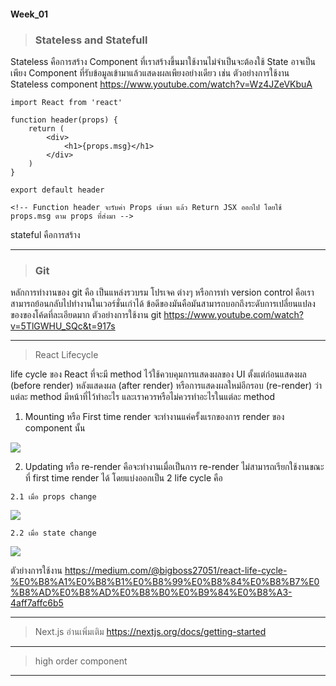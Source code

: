#### Week_01


> ### Stateless and Statefull

  Stateless คือการสร้าง Component ที่เราสร้างขึ้นมาใช้งานไม่จําเป็นจะต้องใช้ State อาจเป็นเพียง Component ที่รับข้อมูลเข้ามาแล้วแสดงผลเพียงอย่างเดียว เช่น
  ตัวอย่างการใช้งาน Stateless component https://www.youtube.com/watch?v=Wz4JZeVKbuA
```
import React from 'react'

function header(props) {
    return (
        <div>
            <h1>{props.msg}</h1>
        </div>
    )
}

export default header

<!-- Function header จะรับค่า Props เข้ามา แล้ว Return JSX ออกไป โดยใช้ props.msg ตาม props ที่ส่งมา -->
```
  stateful คือการสร้าง
  
  <hr />

> ### Git

  หลักการทำงานของ git คือ เป็นแหล่งรวบรม โปรเจค ต่างๆ หรือการทำ version control คือเราสามารถย้อนกลับไปทำงานในเวอร์ชั่นเก่าได้
  ข้อดีของมันคือมันสามารถบอกถึงระดับการเปลี่ยนแปลงของของโค้ดที่ละเอียดมาก ตัวอย่างการใช้งาน git https://www.youtube.com/watch?v=5TlGWHU_SQc&t=917s
 


<hr />

> React Lifecycle

  life cycle ของ React ที่จะมี method ไว้ใช้ควบคุมการแสดงผลของ UI ตั้งแต่ก่อนแสดงผล (before render) หลังแสดงผล (after render) หรือการแสดงผลใหม่อีกรอบ (re-render)
  ว่าแต่ละ method มีหน้าที่ไว้ทำอะไร และเราควรหรือไม่ควรทำอะไรในแต่ละ method 
  1. Mounting หรือ First time render จะทำงานแค่ครั้งแรกของการ render ของ component นั้น
  
  ![](https://miro.medium.com/max/982/1*vVSpfUg9wuSVDGcB8uwzWQ.png)

  2. Updating หรือ re-render คือจะทำงานเมื่อเป็นการ re-render ไม่สามารถเรียกใช้งานขณะที่ first time render ได้ โดยแบ่งออกเป็น 2 life cycle คือ
  
    2.1 เมื่อ props change
  
   ![](https://miro.medium.com/max/678/1*A6Q5Sx9B7jJrXzxOgw8DIQ.png)
    
    2.2 เมื่อ state change
    
   ![](https://miro.medium.com/max/734/1*FvdSLcin5bkoSO2dKmwvAA.png)
   
   ตัวย่างการใช้งาน https://medium.com/@bigboss27051/react-life-cycle-%E0%B8%A1%E0%B8%B1%E0%B8%99%E0%B8%84%E0%B8%B7%E0%B8%AD%E0%B8%AD%E0%B8%B0%E0%B9%84%E0%B8%A3-4aff7affc6b5
  
  
<hr />

> Next.js
อ่านเพิ่มเติม https://nextjs.org/docs/getting-started


<hr />

> high order component


<hr />
